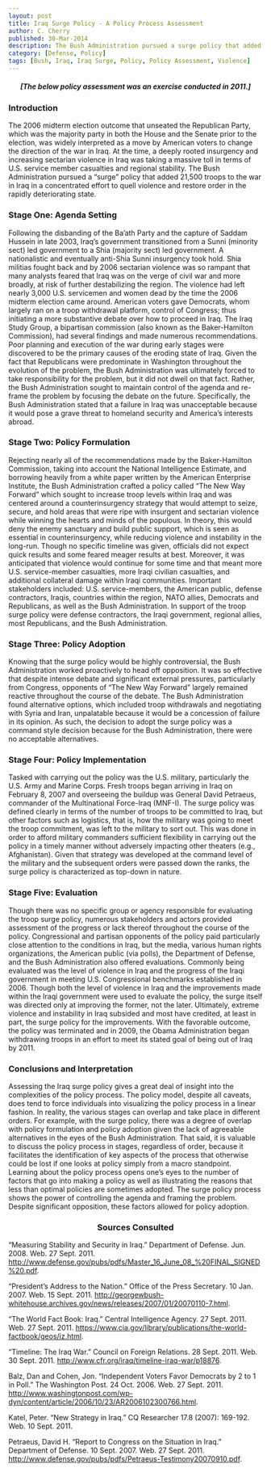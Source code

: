 ```yaml
---
layout: post
title: Iraq Surge Policy - A Policy Process Assessment
author: C. Cherry
published: 30-Mar-2014
description: The Bush Administration pursued a surge policy that added 21,500 troops to the war in Iraq in a concentrated effort to quell violence and restore order.
category: [Defense, Policy]
tags: [Bush, Iraq, Iraq Surge, Policy, Policy Assessment, Violence]
---
```


##### <center><strong>[The below policy assessment was an exercise conducted in 2011.]</strong></center> #####

### Introduction ###

The 2006 midterm election outcome that unseated the Republican Party, which was the majority party in both the House and the Senate prior to the election, was widely interpreted as a move by American voters to change the direction of the war in Iraq. At the time, a deeply rooted insurgency and increasing sectarian violence in Iraq was taking a massive toll in terms of U.S. service member casualties and regional stability. The Bush Administration pursued a “surge” policy that added 21,500 troops to the war in Iraq in a concentrated effort to quell violence and restore order in the rapidly deteriorating state.

### Stage One: Agenda Setting ###

Following the disbanding of the Ba’ath Party and the capture of Saddam Hussein in late 2003, Iraq’s government transitioned from a Sunni (minority sect) led government to a Shia (majority sect) led government. A nationalistic and eventually anti-Shia Sunni insurgency took hold. Shia militias fought back and by 2006 sectarian violence was so rampant that many analysts feared that Iraq was on the verge of civil war and more broadly, at risk of further destabilizing the region. The violence had left nearly 3,000 U.S. servicemen and women dead by the time the 2006 midterm election came around. American voters gave Democrats, whom largely ran on a troop withdrawal platform, control of Congress; thus initiating a more substantive debate over how to proceed in Iraq. The Iraq Study Group, a bipartisan commission (also known as the Baker-Hamilton Commission), had several findings and made numerous recommendations. Poor planning and execution of the war during early stages were discovered to be the primary causes of the eroding state of Iraq. Given the fact that Republicans were predominate in Washington throughout the evolution of the problem, the Bush Administration was ultimately forced to take responsibility for the problem, but it did not dwell on that fact. Rather, the Bush Administration sought to maintain control of the agenda and re-frame the problem by focusing the debate on the future. Specifically, the Bush Administration stated that a failure in Iraq was unacceptable because it would pose a grave threat to homeland security and America’s interests abroad.

### Stage Two: Policy Formulation ###

Rejecting nearly all of the recommendations made by the Baker-Hamilton Commission, taking into account the National Intelligence Estimate, and borrowing heavily from a white paper written by the American Enterprise Institute, the Bush Administration crafted a policy called “The New Way Forward” which sought to increase troop levels within Iraq and was centered around a counterinsurgency strategy that would attempt to seize, secure, and hold areas that were ripe with insurgent and sectarian violence while winning the hearts and minds of the populous. In theory, this would deny the enemy sanctuary and build public support, which is seen as essential in counterinsurgency, while reducing violence and instability in the long-run. Though no specific timeline was given, officials did not expect quick results and some feared meager results at best. Moreover, it was anticipated that violence would continue for some time and that meant more U.S. service-member casualties, more Iraqi civilian casualties, and additional collateral damage within Iraqi communities. Important stakeholders included: U.S. service-members, the American public, defense contractors, Iraqis, countries within the region, NATO allies, Democrats and Republicans, as well as the Bush Administration. In support of the troop surge policy were defense contractors, the Iraqi government, regional allies, most Republicans, and the Bush Administration.

### Stage Three: Policy Adoption ###

Knowing that the surge policy would be highly controversial, the Bush Administration worked proactively to head off opposition. It was so effective that despite intense debate and significant external pressures, particularly from Congress, opponents of “The New Way Forward” largely remained reactive throughout the course of the debate. The Bush Administration found alternative options, which included troop withdrawals and negotiating with Syria and Iran, unpalatable because it would be a concession of failure in its opinion. As such, the decision to adopt the surge policy was a command style decision because for the Bush Administration, there were no acceptable alternatives.

### Stage Four: Policy Implementation ###

Tasked with carrying out the policy was the U.S. military, particularly the U.S. Army and Marine Corps. Fresh troops began arriving in Iraq on February 8, 2007 and overseeing the buildup was General David Petraeus, commander of the Multinational Force-Iraq (MNF-I). The surge policy was defined clearly in terms of the number of troops to be committed to Iraq, but other factors such as logistics, that is, how the military was going to meet the troop commitment, was left to the military to sort out. This was done in order to afford military commanders sufficient flexibility in carrying out the policy in a timely manner without adversely impacting other theaters (e.g., Afghanistan). Given that strategy was developed at the command level of the military and the subsequent orders were passed down the ranks, the surge policy is characterized as top-down in nature.

### Stage Five: Evaluation ###

Though there was no specific group or agency responsible for evaluating the troop surge policy, numerous stakeholders and actors provided assessment of the progress or lack thereof throughout the course of the policy. Congressional and partisan opponents of the policy paid particularly close attention to the conditions in Iraq, but the media, various human rights organizations, the American public (via polls), the Department of Defense, and the Bush Administration also offered evaluations. Commonly being evaluated was the level of violence in Iraq and the progress of the Iraqi government in meeting U.S. Congressional benchmarks established in 2006. Though both the level of violence in Iraq and the improvements made within the Iraqi government were used to evaluate the policy, the surge itself was directed only at improving the former, not the later. Ultimately, extreme violence and instability in Iraq subsided and most have credited, at least in part, the surge policy for the improvements. With the favorable outcome, the policy was terminated and in 2009, the Obama Administration began withdrawing troops in an effort to meet its stated goal of being out of Iraq by 2011.

### Conclusions and Interpretation ###

Assessing the Iraq surge policy gives a great deal of insight into the complexities of the policy process. The policy model, despite all caveats, does tend to force individuals into visualizing the policy process in a linear fashion. In reality, the various stages can overlap and take place in different orders. For example, with the surge policy, there was a degree of overlap with policy formulation and policy adoption given the lack of agreeable alternatives in the eyes of the Bush Administration. That said, it is valuable to discuss the policy process in stages, regardless of order, because it facilitates the identification of key aspects of the process that otherwise could be lost if one looks at policy simply from a macro standpoint. Learning about the policy process opens one’s eyes to the number of factors that go into making a policy as well as illustrating the reasons that less than optimal policies are sometimes adopted. The surge policy process shows the power of controlling the agenda and framing the problem. Despite significant opposition, these factors allowed for policy adoption.

### <center>Sources Consulted</center> ###


“Measuring Stability and Security in Iraq.” Department of Defense. Jun. 2008. Web. 27 Sept. 2011. <http://www.defense.gov/pubs/pdfs/Master_16_June_08_%20FINAL_SIGNED%20.pdf>.


“President’s Address to the Nation.” Office of the Press Secretary. 10 Jan. 2007. Web. 15 Sept. 2011. <http://georgewbush-whitehouse.archives.gov/news/releases/2007/01/20070110-7.html>.


“The World Fact Book: Iraq.” Central Intelligence Agency. 27 Sept. 2011. Web. 27 Sept. 2011. <https://www.cia.gov/library/publications/the-world-factbook/geos/iz.html>.


“Timeline: The Iraq War.” Council on Foreign Relations. 28 Sept. 2011. Web. 30 Sept. 2011. <http://www.cfr.org/iraq/timeline-iraq-war/p18876>.


Balz, Dan and Cohen, Jon. “Independent Voters Favor Democrats by 2 to 1 in Poll.” The Washington Post. 24 Oct. 2006. Web. 27 Sept. 2011. <http://www.washingtonpost.com/wp-dyn/content/article/2006/10/23/AR2006102300766.html>.


Katel, Peter. “New Strategy in Iraq.” CQ Researcher 17.8 (2007): 169-192. Web. 10 Sept. 2011.


Petraeus, David H. “Report to Congress on the Situation in Iraq.” Department of Defense. 10 Sept. 2007. Web. 27 Sept. 2011. <http://www.defense.gov/pubs/pdfs/Petraeus-Testimony20070910.pdf>.
